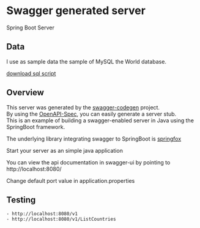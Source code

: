 # Swagger generated server

Spring Boot Server 

## Data
I use as sample data the sample of MySQL the World database. 

[download sql script](https://downloads.mysql.com/docs/world.sql.gz)

## Overview  
This server was generated by the [swagger-codegen](https://github.com/swagger-api/swagger-codegen) project.  
By using the [OpenAPI-Spec](https://github.com/swagger-api/swagger-core), you can easily generate a server stub.  
This is an example of building a swagger-enabled server in Java using the SpringBoot framework.  

The underlying library integrating swagger to SpringBoot is [springfox](https://github.com/springfox/springfox)  

Start your server as an simple java application  

You can view the api documentation in swagger-ui by pointing to  
http://localhost:8080/  

Change default port value in application.properties

## Testing
	- http://localhost:8080/v1
	- http://localhost:8080/v1/ListCountries
